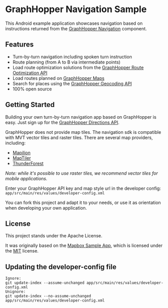 # GraphHopper Navigation Sample

This Android example application showcases navigation based on instructions returned from the [GraphHopper Navigation](https://github.com/graphhopper/graphhopper-navigation) component.

## Features

- Turn-by-turn navigation including spoken turn instruction
- Route planning (from A to B via intermediate points)
- Load route optimization solutions from the [GraphHopper Route Optimization API](https://graphhopper.com/api/1/docs/route-optimization/)
- Load routes planned on [GraphHopper Maps](https://graphhopper.com/maps/)
- Search for places using the [GraphHopper Geocoding API](https://graphhopper.com/api/1/docs/geocoding/)
- 100% open source

## Getting Started

Building your own turn-by-turn navigation app based on GraphHopper is easy. Just sign up for the [GraphHopper Directions API](https://www.graphhopper.com/products/).

GraphHopper does not provide map tiles. The navigation sdk is compatible with MVT vector tiles and raster tiles. There are several map providers, including:
- [Mapilion](https://mapilion.com/)
- [MapTiler](https://www.maptiler.com/cloud/)
- [ThunderForest](http://thunderforest.com/)

*Note: while it's possible to use raster tiles, we recommend vector tiles for mobile applications.*

Enter your GraphHopper API key and map style url in the developer config: `app/src/main/res/values/developer-config.xml`

You can fork this project and adapt it to your needs, or use it as orientation when developing your own application.

## License

This project stands under the Apache License.

It was originally based on the [Mapbox Sample App](https://github.com/mapbox/mapbox-navigation-android/tree/master/app),
which is licensed under the [MIT](https://github.com/mapbox/mapbox-navigation-android/blob/master/LICENSE) license.

## Updating the developer-config file

```
Ignore:
git update-index --assume-unchanged app/src/main/res/values/developer-config.xml
Unignore:
git update-index --no-assume-unchanged app/src/main/res/values/developer-config.xml
```
